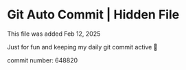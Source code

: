 # Git Auto Commit | Hidden File

This file was added Feb 12, 2025

Just for fun and keeping my daily git commit active 🤪

commit number: 648820
